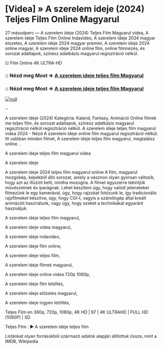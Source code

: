 # [Videa] » A szerelem ideje (2024) Teljes Film Online Magyarul

27 másodperc — A szerelem ideje (2024) Teljes Film Magyarul videa, A szerelem ideje Teljes Film Online Indavideo, A szerelem ideje 2024 magyar elozetes, A szerelem ideje 2024 magyar premier, A szerelem ideje 2024 online magyar, A szerelem ideje 2024 online film, online filmnézés, és sorozat adatlapok, színész adatbázis magyarul regisztráció nélkül.

☑ Film Online 4K ULTRA-HD

### :: Nézd meg Most => [A szerelem ideje teljes film Magyarul](https://t.co/QkYvgQGtj8)

### :: Nézd meg Most => [A szerelem ideje teljes film Magyarul](https://t.co/QkYvgQGtj8)

[![null](https://static.wixstatic.com/media/855a25_043b5abeb4ae4d35ac003198e7fe56ed~mv2.gif)](https://t.co/QkYvgQGtj8)

:-

A szerelem ideje (2024) Kategória: Kaland, Fantasy, Animáció Online filmek me teljes film, és sorozat adatlapok, színész adatbázis magyarul regisztráció nélkül.regisztráció nélkül. A szerelem ideje teljes film magyarul videa 2024 - Nézd A szerelem ideje online film magyarul regisztráció nélkül. Itt valóban minden filmet, A szerelem ideje teljes film magyarul, megtalálsz online.
.

A szerelem ideje teljes film magyarul videa

A szerelem ideje

A szerelem ideje 2024 teljes film magyarul online A film, magyarul mozgókép, képekből álló sorozat, amely a vásznon olyan gyorsan változik, hogy azt az illúziót kelti, mintha mozogna. A filmet egyszerre tekintjük művészetnek és iparágnak. Lehet készíteni úgy, hogy valódi jeleneteket filmezünk le egy kamerával, úgy, hogy rajzokat fotózunk le, így tradicionális rajzfilmeket készítve, úgy, hogy CGI-t, vagyis a számítógép által kreált animációt használunk, vagy úgy, hogy ezeket a technikákat egyaránt használjuk.

A szerelem ideje teljes film magyarul,

A szerelem ideje videa magyarul,

A szerelem ideje indavideo,

A szerelem ideje film online,

A szerelem ideje teljes film,

A szerelem ideje filmek magyarul,

A szerelem ideje online videa 720p 1080p,

A szerelem ideje film letöltés,

A szerelem ideje előzetes magyarul,

A szerelem ideje ingyen letöltés,

Teljes Film en 360p, 720p, 1080p, 4K HD | 97 | 4K ULTRAHD | FULL HD (1080P) | SD

Teljes Film : ► A szerelem ideje teljes film

Listánkat olyan forrásokból származó adatok alapján állítottuk össze, mint a IMDB, Wikipedia
